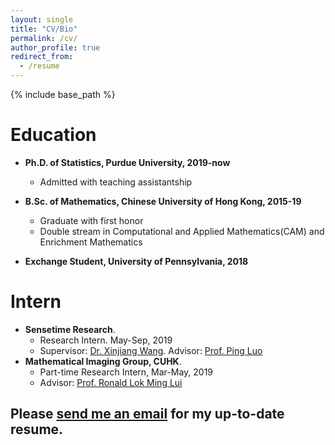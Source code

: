 ```yaml
---
layout: single
title: "CV/Bio"
permalink: /cv/
author_profile: true
redirect_from:
  - /resume
---
```


{% include base_path %}
# Education #
* **Ph.D. of Statistics, Purdue University, 2019-now**
  * Admitted with teaching assistantship

* **B.Sc. of Mathematics, Chinese University of Hong Kong, 2015-19**
  * Graduate with first honor
  * Double stream in Computational and Applied Mathematics(CAM) and Enrichment Mathematics

* **Exchange Student, University of Pennsylvania, 2018**
  
# Intern #
* **Sensetime Research**.
  * Research Intern. May-Sep, 2019
  * Supervisor: [Dr. Xinjiang Wang](https://scholar.google.com/citations?hl=en&user=q4lnWaoAAAAJ&view_op=list_works). Advisor: [Prof. Ping Luo](https://luoping.me)
* **Mathematical Imaging Group, CUHK**. 
  * Part-time Research Intern,  Mar-May, 2019
  * Advisor: [Prof. Ronald Lok Ming Lui](https://www.math.cuhk.edu.hk/~lmlui/)

## Please [send me an email](mailto:li3549@purdue.edu) for my up-to-date resume.  ##

